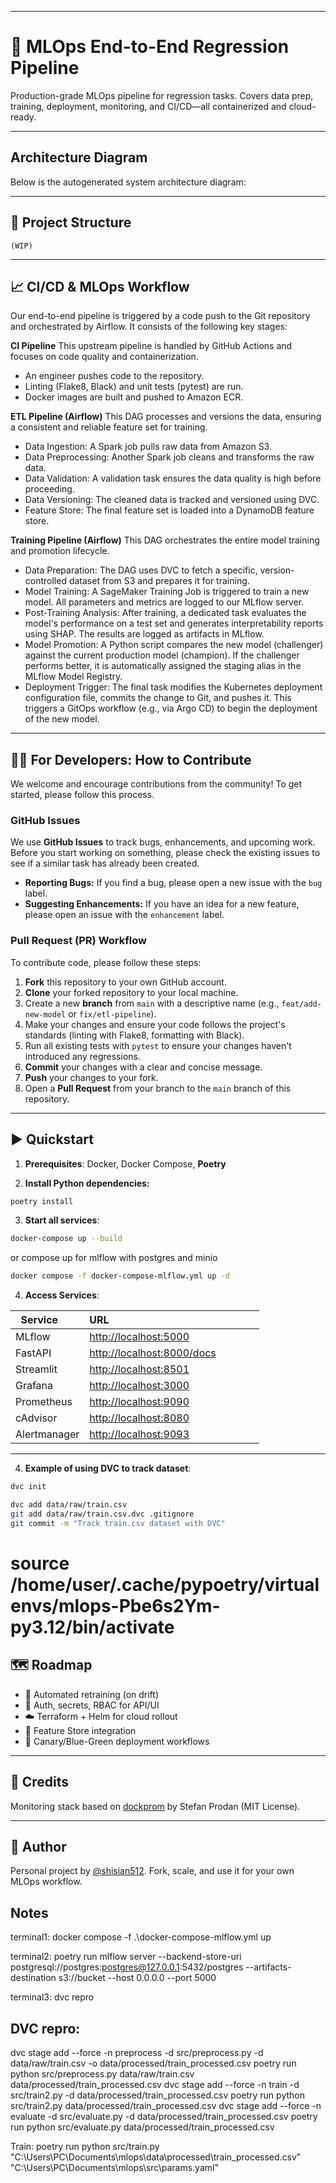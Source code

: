 -----

# 🚀 MLOps End-to-End Regression Pipeline

Production-grade MLOps pipeline for regression tasks. Covers data prep, training, deployment, monitoring, and CI/CD—all containerized and cloud-ready.

-----

## Architecture Diagram

Below is the autogenerated system architecture diagram:

-----

## 📁 Project Structure

```text
(WIP)
```

-----

## 📈 CI/CD & MLOps Workflow

Our end-to-end pipeline is triggered by a code push to the Git repository and orchestrated by Airflow. It consists of the following key stages:

**CI Pipeline**
This upstream pipeline is handled by GitHub Actions and focuses on code quality and containerization.

  - An engineer pushes code to the repository.
  - Linting (Flake8, Black) and unit tests (pytest) are run.
  - Docker images are built and pushed to Amazon ECR.

**ETL Pipeline (Airflow)**
This DAG processes and versions the data, ensuring a consistent and reliable feature set for training.

  - Data Ingestion: A Spark job pulls raw data from Amazon S3.
  - Data Preprocessing: Another Spark job cleans and transforms the raw data.
  - Data Validation: A validation task ensures the data quality is high before proceeding.
  - Data Versioning: The cleaned data is tracked and versioned using DVC.
  - Feature Store: The final feature set is loaded into a DynamoDB feature store.

**Training Pipeline (Airflow)**
This DAG orchestrates the entire model training and promotion lifecycle.

  - Data Preparation: The DAG uses DVC to fetch a specific, version-controlled dataset from S3 and prepares it for training.
  - Model Training: A SageMaker Training Job is triggered to train a new model. All parameters and metrics are logged to our MLflow server.
  - Post-Training Analysis: After training, a dedicated task evaluates the model's performance on a test set and generates interpretability reports using SHAP. The results are logged as artifacts in MLflow.
  - Model Promotion: A Python script compares the new model (challenger) against the current production model (champion). If the challenger performs better, it is automatically assigned the staging alias in the MLflow Model Registry.
  - Deployment Trigger: The final task modifies the Kubernetes deployment configuration file, commits the change to Git, and pushes it. This triggers a GitOps workflow (e.g., via Argo CD) to begin the deployment of the new model.

-----

## 👨‍💻 For Developers: How to Contribute

We welcome and encourage contributions from the community\! To get started, please follow this process.

### **GitHub Issues**

We use **GitHub Issues** to track bugs, enhancements, and upcoming work. Before you start working on something, please check the existing issues to see if a similar task has already been created.

  * **Reporting Bugs:** If you find a bug, please open a new issue with the `bug` label.
  * **Suggesting Enhancements:** If you have an idea for a new feature, please open an issue with the `enhancement` label.

### **Pull Request (PR) Workflow**

To contribute code, please follow these steps:

1.  **Fork** this repository to your own GitHub account.
2.  **Clone** your forked repository to your local machine.
3.  Create a new **branch** from `main` with a descriptive name (e.g., `feat/add-new-model` or `fix/etl-pipeline`).
4.  Make your changes and ensure your code follows the project's standards (linting with Flake8, formatting with Black).
5.  Run all existing tests with `pytest` to ensure your changes haven't introduced any regressions.
6.  **Commit** your changes with a clear and concise message.
7.  **Push** your changes to your fork.
8.  Open a **Pull Request** from your branch to the `main` branch of this repository.

-----

## ▶️ Quickstart

1.  **Prerequisites**: Docker, Docker Compose, **Poetry**

2.  **Install Python dependencies:**

<!-- end list -->

```bash
poetry install
```

3.  **Start all services**:

<!-- end list -->

```bash
docker-compose up --build
```
or compose up for mlflow with postgres and minio
```bash
docker compose -f docker-compose-mlflow.yml up -d
```
4.  **Access Services**:

| Service      | URL                                                      |
| ------------ | -------------------------------------------------------- |
| MLflow       | [http://localhost:5000](https://www.google.com/search?q=http://localhost:5000)           |
| FastAPI      | [http://localhost:8000/docs](https://www.google.com/search?q=http://localhost:8000/docs) |
| Streamlit    | [http://localhost:8501](https://www.google.com/search?q=http://localhost:8501)           |
| Grafana      | [http://localhost:3000](https://www.google.com/search?q=http://localhost:3000)           |
| Prometheus   | [http://localhost:9090](https://www.google.com/search?q=http://localhost:9090)           |
| cAdvisor     | [http://localhost:8080](https://www.google.com/search?q=http://localhost:8080)           |
| Alertmanager | [http://localhost:9093](https://www.google.com/search?q=http://localhost:9093)           |

-----

4.  **Example of using DVC to track dataset**:

```bash
dvc init
```

```bash
dvc add data/raw/train.csv
git add data/raw/train.csv.dvc .gitignore
git commit -m "Track train.csv dataset with DVC"
```

# source /home/user/.cache/pypoetry/virtualenvs/mlops-Pbe6s2Ym-py3.12/bin/activate

## 🗺️ Roadmap

  * 🔁 Automated retraining (on drift)
  * 🔐 Auth, secrets, RBAC for API/UI
  * ☁️ Terraform + Helm for cloud rollout
  * 🧠 Feature Store integration
  * 🚦 Canary/Blue-Green deployment workflows

-----

## 🙌 Credits

Monitoring stack based on [dockprom](https://github.com/stefanprodan/dockprom) by Stefan Prodan (MIT License).

-----

## 👤 Author

Personal project by [@shisian512](https://github.com/shisian512).
Fork, scale, and use it for your own MLOps workflow.

## Notes
terminal1:
docker compose -f .\docker-compose-mlflow.yml up

terminal2:
poetry run mlflow server --backend-store-uri postgresql://postgres:postgres@127.0.0.1:5432/postgres --artifacts-destination s3://bucket --host 0.0.0.0 --port 5000

terminal3:
dvc repro


## DVC repro:
dvc stage add --force -n preprocess -d src/preprocess.py -d data/raw/train.csv -o data/processed/train_processed.csv poetry run python src/preprocess.py data/raw/train.csv data/processed/train_processed.csv
dvc stage add --force -n train -d src/train2.py -d data/processed/train_processed.csv poetry run python src/train2.py data/processed/train_processed.csv
dvc stage add --force -n evaluate -d src/evaluate.py -d data/processed/train_processed.csv poetry run python src/evaluate.py data/processed/train_processed.csv

Train:
poetry run python src/train.py "C:\Users\PC\Documents\mlops\data\processed\train_processed.csv" "C:\Users\PC\Documents\mlops\src\params.yaml"